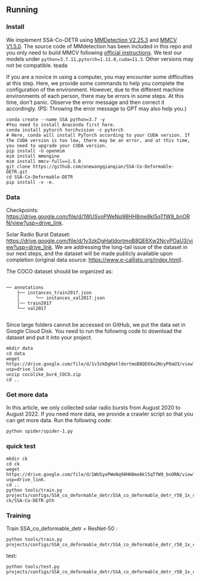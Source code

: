 ## Running

### Install
We implement SSA-Co-DETR using [MMDetection V2.25.3](https://github.com/open-mmlab/mmdetection/releases/tag/v2.25.3) and [MMCV V1.5.0](https://github.com/open-mmlab/mmcv/releases/tag/v1.5.0).
The source code of MMdetection has been included in this repo and you only need to build MMCV following [official instructions](https://github.com/open-mmlab/mmcv/tree/v1.5.0#installation).
We test our models under ```python=3.7.11,pytorch=1.11.0,cuda=11.3```. Other versions may not be compatible. teada

If you are a novice in using a computer, you may encounter some difficulties at this step.
Here, we provide some commands to help you complete the configuration of the environment. However, due to the different machine environments of each person, there may be errors in some steps. At this time, don't panic. Observe the error message and then correct it accordingly. (PS: Throwing the error message to GPT may also help you.)

```shell
conda create --name SSA python=3.7 -y
#You need to install Anaconda first here.
conda install pytorch torchvision -c pytorch
# Here, conda will install PyTorch according to your CUDA version. If the CUDA version is too low, there may be an error, and at this time, you need to upgrade your CUDA version.
pip install -U openmim
mim install mmengine
mim install mmcv-full==1.5.0
git clone https://github.com/onewangqianqian/SSA-Co-Deformable-DETR.git
cd SSA-Co-Deformable-DETR
pip install -v -e.
```
### Data
Checkpoints: https://drive.google.com/file/d/1WUSyoPWeNq98HH8me8kl5qTfW9_bnORN/view?usp=drive_link.

Solar Radio Burst Dataset: https://drive.google.com/file/d/1v3zkDgHatldortmoB8QE6Xw2NcyPOaU3/view?usp=drive_link. We are addressing the long-tail issue of the dataset in our next steps, and the dataset will be made publicly available upon completion (original data source: https://www.e-callisto.org/index.html).

The COCO dataset should be organized as:
```

── annotations
    ├── instances_train2017.json
    │      └── instances_val2017.json
    │── train2017
    └── val2017
      
```
Since large folders cannot be accessed on GitHub, we put the data set in Google Cloud Disk. You need to run the following code to download the dataset and put it into your project.
```shell
mkdir data
cd data
weget https://drive.google.com/file/d/1v3zkDgHatldortmoB8QE6Xw2NcyPOaU3/view?usp=drive_link
unzip cocolike_bur4_COCO.zip
cd ..
```

### Get more data
In this article, we only collected solar radio bursts from August 2020 to August 2022. If you need more data, we provide a crawler script so that you can get more data.
Run the following code:
```shell
python spider/spider-1.py
```

### quick test
```shell
mkdir ck
cd ck
weget https://drive.google.com/file/d/1WUSyoPWeNq98HH8me8kl5qTfW9_bnORN/view?usp=drive_link.
cd ..
python tools/train.py projects/configs/SSA_co_deformable_detr/SSA_co_deformable_detr_r50_1x_coco.py ck/SSA-Co-DETR.pth
```

### Training
Train SSA_co_deformable_detr + ResNet-50 :
```shell
python tools/train.py projects/configs/SSA_co_deformable_detr/SSA_co_deformable_detr_r50_1x_coco.py
```
test:
```shell
python tools/test.py projects/configs/SSA_co_deformable_detr/SSA_co_deformable_detr_r50_1x_coco.py
```

